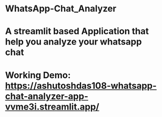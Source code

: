 # WhatsApp-Chat_Analyzer
# A streamlit based Application that help you analyze your whatsapp chat
# Working Demo: https://ashutoshdas108-whatsapp-chat-analyzer-app-vvme3i.streamlit.app/
